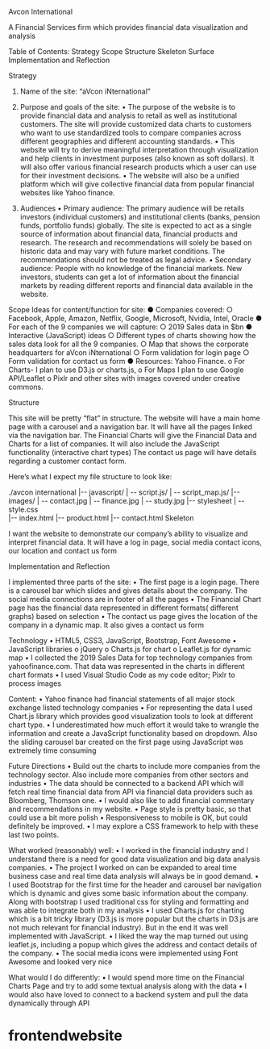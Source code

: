 Avcon International

A Financial Services firm which provides financial data visualization and analysis


Table of Contents:
Strategy
Scope
Structure
Skeleton
Surface
Implementation and Reflection

Strategy
1. Name of the site: “aVcon iNternational”
2. Purpose and goals of the site:
•	The purpose of the website is to provide financial data and analysis to retail as well as institutional customers. The site will provide customized data charts to customers who want to use standardized tools to compare companies across different geographies and different accounting standards. 
•	This website will try to derive meaningful interpretation through visualization and help clients in investment purposes (also known as soft dollars). It will also offer various financial research products which a user can use for their investment decisions.
•	The website will also be a unified platform which will give collective financial data from popular financial websites like Yahoo finance. 


3. Audiences
•	Primary audience:  The primary audience will be retails investors (individual customers) and institutional clients (banks, pension funds, portfolio funds) globally. The site is expected to act as a single source of information about financial data, financial products and research. The research and recommendations will solely be based on historic data and may vary with future market conditions. The recommendations should not be treated as legal advice.
•	Secondary audience:  People with no knowledge of the financial markets. New investors, students can get a lot of information about the financial markets by reading different reports and financial data available in the website.

Scope
Ideas for content/function for site:
● Companies covered:
○ Facebook, Apple, Amazon, Netflix, Google, Microsoft, Nvidia, Intel, Oracle
● For each of the 9 companies we will capture:
○ 2019 Sales data in $bn
● Interactive (JavaScript) ideas
○ Different types of charts showing how the sales data look for all the 9 companies.
○ Map that shows the corporate headquarters for aVcon iNternational
○ Form validation for login page
○ Form validation for contact us form
● Resources: Yahoo Finance.
o	For Charts- I plan to use D3.js or charts.js, 
o	For Maps I plan to use Google API/Leaflet
o	Pixlr and other sites with images covered under creative commons.

Structure

This site will be pretty “flat” in structure. The website will have a main home page with a carousel and a navigation bar.
It will have all the pages linked via the navigation bar.
The Financial Charts will give the Financial Data and Charts for a list of companies. It will also include the JavaScript functionality (interactive chart types)
The contact us page will have details regarding a customer contact form.
 


Here’s what I expect my file structure to look like:

./avcon international
|-- javascript/
|   -- script.js/
|   -- script_map.js/
|-- images/
|   -- contact.jpg
|   -- finance.jpg
|   -- study.jpg
|-- stylesheet
|   -- style.css    
|-- index.html
|-- product.html
|-- contact.html
Skeleton

I want the website to demonstrate our company’s ability to visualize and interpret financial data. It will have a log in page, social media contact icons, our location and contact us form
 




Implementation and Reflection

I implemented three parts of the site:
•	The first page is a login page. There is a carousel bar which slides and gives details about the company. The social media connections are in footer of all the pages
•	The Financial Chart page has the financial data represented in different formats( different graphs) based on selection
•	The contact us page gives the location of the company in a dynamic map. It also gives a contact us form

Technology
•	HTML5, CSS3, JavaScript, Bootstrap, Font Awesome 
•	JavaScript libraries
o	jQuery
o	Charts.js for chart
o	Leaflet.js for  dynamic map
•	I collected the 2019 Sales Data for top technology companies from yahoofinance.com. That data was represented in the charts in different chart formats
•	I used Visual Studio Code as my code editor; Pixlr to process images

Content:
•	Yahoo finance had financial statements of all major stock exchange listed technology companies
•	For representing the data I used Chart.js library which provides good visualization tools to look at different chart type.
•	I underestimated how much effort it would take to wrangle the information and create a JavaScript functionality based on dropdown. Also the sliding carousel bar created on the first page using JavaScript was extremely time consuming

Future Directions
•	Build out the charts to include more companies from the technology sector. Also include more companies from other sectors and industries
•	The data should be connected to a backend API which will fetch real time financial data from API via financial data providers such as Bloomberg, Thomson one.
•	I would also like to add financial commentary and recommendations in my website.
•	Page style is pretty basic, so that could use a bit more polish
•	Responsiveness to mobile is OK, but could definitely be improved.
•	I may explore a CSS framework to help with these last two points.

What worked (reasonably) well:
•	I worked in the financial industry and I understand there is a need for good data visualization and big data analysis companies. 
•	The project I worked on can be expanded to areal time business case and real time data analysis will always be in good demand.
•	I used Bootstrap for the first time for the header and carousel bar navigation which is dynamic and gives some basic information about the company. Along with bootstrap I used traditional css for styling and formatting and was able to integrate both in my analysis
•	I used Charts.js for charting which is a bit tricky library (D3.js is more popular but the charts in D3.js are not much relevant for financial industry). But in the end it was well implemented with JavaScript. 
•	I liked the way the map turned out using leaflet.js, including a popup which gives the address and contact details of the company. 
•	The social media icons were implemented using Font Awesome and looked very nice

What would I do differently:
•	I would spend more time on the Financial Charts Page and try to add some textual analysis along with the data
•	I would also have loved to connect to a backend system and pull the data dynamically through API







# frontendwebsite

